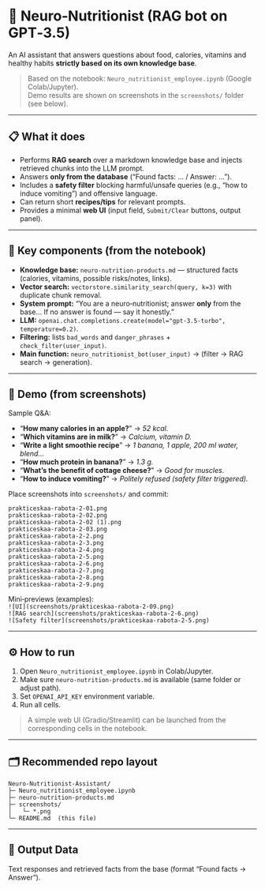 # 🧠 Neuro‑Nutritionist (RAG bot on GPT‑3.5)

An AI assistant that answers questions about food, calories, vitamins and healthy habits **strictly based on its own knowledge base**.

> Based on the notebook: `Neuro_nutritionist_employee.ipynb` (Google Colab/Jupyter).  
> Demo results are shown on screenshots in the `screenshots/` folder (see below).

---

## 📋 What it does
- Performs **RAG search** over a markdown knowledge base and injects retrieved chunks into the LLM prompt.  
- Answers **only from the database** (“Found facts: … / Answer: …”).  
- Includes a **safety filter** blocking harmful/unsafe queries (e.g., “how to induce vomiting”) and offensive language.  
- Can return short **recipes/tips** for relevant prompts.  
- Provides a minimal **web UI** (input field, `Submit/Clear` buttons, output panel).

---

## 🧩 Key components (from the notebook)
- **Knowledge base:** `neuro-nutrition-products.md` — structured facts (calories, vitamins, possible risks/notes, links).  
- **Vector search:** `vectorstore.similarity_search(query, k=3)` with duplicate chunk removal.  
- **System prompt:** “You are a neuro‑nutritionist; answer **only** from the base… If no answer is found — say it honestly.”  
- **LLM:** `openai.chat.completions.create(model="gpt-3.5-turbo", temperature=0.2)`.  
- **Filtering:** lists `bad_words` and `danger_phrases` + `check_filter(user_input)`.  
- **Main function:** `neuro_nutritionist_bot(user_input)` → (filter → RAG search → generation).

---

## 🧪 Demo (from screenshots)
Sample Q&A:
- “**How many calories in an apple?**” → *52 kcal.*  
- “**Which vitamins are in milk?**” → *Calcium, vitamin D.*  
- “**Write a light smoothie recipe**” → *1 banana, 1 apple, 200 ml water, blend…*  
- “**How much protein in banana?**” → *1.3 g.*  
- “**What’s the benefit of cottage cheese?**” → *Good for muscles.*  
- “**How to induce vomiting?**” → *Politely refused (safety filter triggered).*

Place screenshots into `screenshots/` and commit:
```
prakticeskaa-rabota-2-01.png
prakticeskaa-rabota-2-02.png
prakticeskaa-rabota-2-02 (1).png
prakticeskaa-rabota-2-03.png
prakticeskaa-rabota-2-2.png
prakticeskaa-rabota-2-3.png
prakticeskaa-rabota-2-4.png
prakticeskaa-rabota-2-5.png
prakticeskaa-rabota-2-6.png
prakticeskaa-rabota-2-7.png
prakticeskaa-rabota-2-8.png
prakticeskaa-rabota-2-9.png
```
Mini‑previews (examples):  
`![UI](screenshots/prakticeskaa-rabota-2-09.png)`  
`![RAG search](screenshots/prakticeskaa-rabota-2-6.png)`  
`![Safety filter](screenshots/prakticeskaa-rabota-2-5.png)`

---

## ⚙️ How to run
1. Open `Neuro_nutritionist_employee.ipynb` in Colab/Jupyter.  
2. Make sure `neuro-nutrition-products.md` is available (same folder or adjust path).  
3. Set `OPENAI_API_KEY` environment variable.  
4. Run all cells.  

> A simple web UI (Gradio/Streamlit) can be launched from the corresponding cells in the notebook.

---

## 🗂️ Recommended repo layout
```
Neuro-Nutritionist-Assistant/
├─ Neuro_nutritionist_employee.ipynb
├─ neuro-nutrition-products.md
├─ screenshots/
│   └─ *.png
└─ README.md  (this file)
```

---

## 📝 Output Data
Text responses and retrieved facts from the base (format “Found facts → Answer”).


